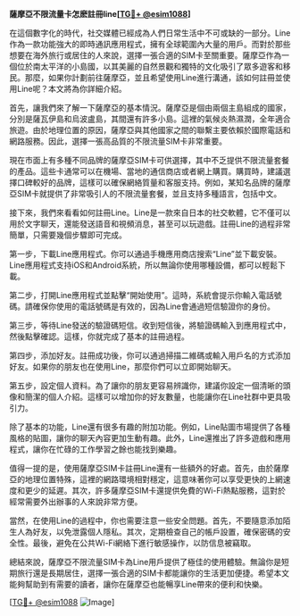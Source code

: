 **薩摩亞不限流量卡怎麽註冊line[[TG💪+ @esim1088](https://t.me/s/esim1088)]**

在這個數字化的時代，社交媒體已經成為人們日常生活中不可或缺的一部分。Line作為一款功能強大的即時通訊應用程式，擁有全球範圍內大量的用戶。而對於那些想要在海外旅行或居住的人來說，選擇一張合適的SIM卡至關重要。薩摩亞作為一個位於南太平洋的小島國，以其美麗的自然景觀和獨特的文化吸引了眾多遊客和移民。那麼，如果你計劃前往薩摩亞，並且希望使用Line進行溝通，該如何註冊並使用Line呢？本文將為你詳細介紹。

首先，讓我們來了解一下薩摩亞的基本情況。薩摩亞是個由兩個主島組成的國家，分別是薩瓦伊島和烏波盧島，其間還有許多小島。這裡的氣候炎熱濕潤，全年適合旅遊。由於地理位置的原因，薩摩亞與其他國家之間的聯繫主要依賴於國際電話和網路服務。因此，選擇一張高品質的不限流量SIM卡非常重要。

現在市面上有多種不同品牌的薩摩亞SIM卡可供選擇，其中不乏提供不限流量套餐的產品。這些卡通常可以在機場、當地的通信商店或者網上購買。購買時，建議選擇口碑較好的品牌，這樣可以確保網絡質量和客服支持。例如，某知名品牌的薩摩亞SIM卡就提供了非常吸引人的不限流量套餐，並且支持多種語言，包括中文。

接下來，我們來看看如何註冊Line。Line是一款來自日本的社交軟體，它不僅可以用於文字聊天，還能發送語音和視頻消息，甚至可以玩遊戲。註冊Line的過程非常簡單，只需要幾個步驟即可完成。

第一步，下載Line應用程式。你可以通過手機應用商店搜索“Line”並下載安裝。Line應用程式支持iOS和Android系統，所以無論你使用哪種設備，都可以輕鬆下載。

第二步，打開Line應用程式並點擊“開始使用”。這時，系統會提示你輸入電話號碼。請確保你使用的電話號碼是有效的，因為Line會通過短信驗證你的身份。

第三步，等待Line發送的驗證碼短信。收到短信後，將驗證碼輸入到應用程式中，然後點擊確認。這樣，你就完成了基本的註冊過程。

第四步，添加好友。註冊成功後，你可以通過掃描二維碼或輸入用戶名的方式添加好友。如果你的朋友也在使用Line，那麼你們可以立即開始聊天。

第五步，設定個人資料。為了讓你的朋友更容易辨識你，建議你設定一個清晰的頭像和簡潔的個人介紹。這樣可以增加你的好友數量，也能讓你在Line社群中更具吸引力。

除了基本的功能，Line還有很多有趣的附加功能。例如，Line貼圖市場提供了各種風格的貼圖，讓你的聊天內容更加生動有趣。此外，Line還推出了許多遊戲和應用程式，讓你在忙碌的工作學習之餘也能找到樂趣。

值得一提的是，使用薩摩亞SIM卡註冊Line還有一些額外的好處。首先，由於薩摩亞的地理位置特殊，這裡的網路環境相對穩定，這意味著你可以享受更快的上網速度和更少的延遲。其次，許多薩摩亞SIM卡還提供免費的Wi-Fi熱點服務，這對於經常需要外出辦事的人來說非常方便。

當然，在使用Line的過程中，你也需要注意一些安全問題。首先，不要隨意添加陌生人為好友，以免泄露個人隱私。其次，定期檢查自己的帳戶設置，確保密碼的安全性。最後，避免在公共Wi-Fi網絡下進行敏感操作，以防信息被竊取。

總結來說，薩摩亞不限流量SIM卡為Line用戶提供了極佳的使用體驗。無論你是短期旅行還是長期居住，選擇一張合適的SIM卡都能讓你的生活更加便捷。希望本文能夠幫助到有需要的讀者，讓你在薩摩亞也能暢享Line帶來的便利和快樂。

[[TG💪+ @esim1088](https://t.me/s/esim1088) ![Image](https://i.postimg.cc/4NQfJmqS/Snipaste-2025-05-13-00-14-12.png)]